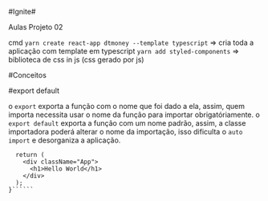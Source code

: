 #Ignite#

Aulas Projeto 02

cmd
```yarn create react-app dtmoney --template typescript``` => cria toda a aplicação com template em typescript
```yarn add styled-components```  => biblioteca de css in js (css gerado por js)


#Conceitos

#export default

o ``````export`````` exporta a função com o nome que foi dado a ela, assim, quem importa necessita usar o nome da função para importar obrigatóriamente.
o ``````export default`````` exporta a função com um nome padrão, assim, a classe importadora poderá alterar o nome da importação, isso dificulta o ``````auto import`````` e desorganiza a aplicação.

``````export function App() {
  return (
    <div className="App">
      <h1>Hello World</h1>
    </div>
  );
}``````
